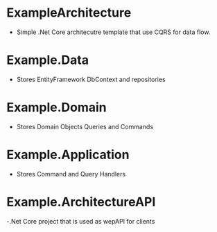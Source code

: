 # ExampleArchitecture
- Simple .Net Core architecutre template that use CQRS for data flow.

# Example.Data 
- Stores EntityFramework DbContext and repositories

# Example.Domain
- Stores Domain Objects Queries and Commands 
# Example.Application 
- Stores Command and Query Handlers 
# Example.ArchitectureAPI
-.Net Core project that is used as wepAPI for clients
